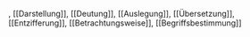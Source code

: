 , [[Darstellung]], [[Deutung]], [[Auslegung]], [[Übersetzung]], [[Entzifferung]], [[Betrachtungsweise]], [[Begriffsbestimmung]]
